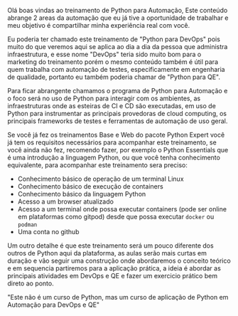 
Olá boas vindas ao treinamento de Python para Automação,
Este conteúdo abrange 2 areas da automação que eu já tive a oportunidade
de trabalhar e meu objetivo é compartilhar minha experiência real com você.

Eu poderia ter chamado este treinamento de "Python para DevOps" pois muito
do que veremos aqui se aplica ao dia a dia da pessoa que administra infraestrutura, e esse nome "DevOps" teria sido muito bom para o marketing do treinamento porém o mesmo conteúdo também é útil para quem trabalha
com automação de testes, especificamente em engenharia de qualidade, portanto eu também poderia chamar de "Python para QE".

Para ficar abrangente chamamos o programa de Python para Automação e o foco
será no uso de Python para interagir com os ambientes, as infraestruturas onde
as esteiras de CI e CD são executadas, em uso de Python para instrumentar as
principais provedoras de cloud computing, os principais frameworks de testes e ferramentas de automação de uso geral.

Se você já fez os treinamentos Base e Web do pacote Python Expert você já tem os requisitos necessários para acompanhar este treinamento, se você ainda não fez, recomendo fazer, por exemplo o Python Essentials que é uma introdução a linguagem Python, ou que você tenha conhecimento equivalente, para acompanhar este treinamento sera preciso:

- Conhecimento básico de operação de um terminal Linux
- Conhecimento básico de execução de containers
- Conhecimento básico da linguagem Python
- Acesso a um browser atualizado
- Acesso a um terminal onde possa executar containers (pode ser online em plataformas como gitpod) desde que possa executar `docker` ou `podman`
- Uma conta no github

Um outro detalhe é que este treinamento será um pouco diferente dos outros de Python aqui da plataforma, as aulas serão mais curtas em duração e vão seguir uma construção onde abordaremos o conceito teórico e em sequencia partiremos para a aplicação prática, a ideia é abordar as principais atividades 
em DevOps e QE e fazer um exercicio prático bem direto ao ponto.

"Este não é um curso de Python, mas um curso de aplicação de Python em Automação para DevOps e QE"